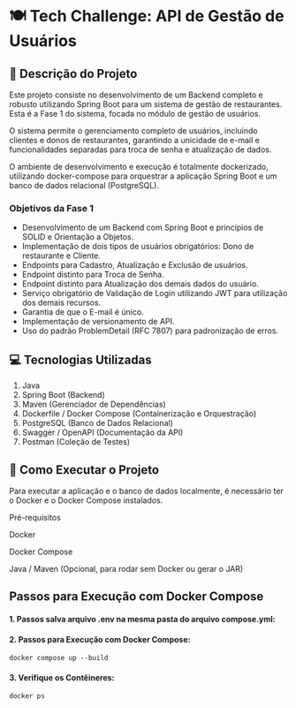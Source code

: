 # 🍽️ Tech Challenge: API de Gestão de Usuários

## 📜 Descrição do Projeto

Este projeto consiste no desenvolvimento de um Backend completo e robusto utilizando Spring Boot para um sistema de gestão de restaurantes. Esta é a Fase 1 do sistema, focada no módulo de gestão de usuários.

O sistema permite o gerenciamento completo de usuários, incluindo clientes e donos de restaurantes, garantindo a unicidade de e-mail e funcionalidades separadas para troca de senha e atualização de dados.

O ambiente de desenvolvimento e execução é totalmente dockerizado, utilizando docker-compose para orquestrar a aplicação Spring Boot e um banco de dados relacional (PostgreSQL).

### Objetivos da Fase 1
<ul>
<li> Desenvolvimento de um Backend com Spring Boot e princípios de SOLID e Orientação a Objetos. </li>

<li> Implementação de dois tipos de usuários obrigatórios: Dono de restaurante e Cliente. </li>

<li> Endpoints para Cadastro, Atualização e Exclusão de usuários. </li>

<li> Endpoint distinto para Troca de Senha. </li>

<li> Endpoint distinto para Atualização dos demais dados do usuário.</li>

<li> Serviço obrigatório de Validação de Login utilizando JWT para utilização dos demais recursos. </li>

<li> Garantia de que o E-mail é único. </li>

<li> Implementação de versionamento de API. </li>

<li> Uso do padrão ProblemDetail (RFC 7807) para padronização de erros. </li>
</ul>

## 💻 Tecnologias Utilizadas

<ol>
<dl>
  
<li> <dt>Java</dt> </li>

<li> <dt>Spring Boot (Backend)</dt> </li>

<li> <dt>Maven (Gerenciador de Dependências)</dt> </li>

<li> <dt>Dockerfile / Docker Compose (Containerização e Orquestração)</dt> </li>

<li> <dt> PostgreSQL (Banco de Dados Relacional)</dt> </li>

<li> <dt>Swagger / OpenAPI (Documentação da API)</dt> </li>

<li> <dt>Postman (Coleção de Testes)</dt> </li>

</dl>
</ol>

## 🚀 Como Executar o Projeto

Para executar a aplicação e o banco de dados localmente, é necessário ter o Docker e o Docker Compose instalados.

Pré-requisitos

Docker

Docker Compose

Java / Maven (Opcional, para rodar sem Docker ou gerar o JAR)

## Passos para Execução com Docker Compose

#### 1. Passos salva arquivo .env na mesma pasta do arquivo compose.yml:  

#### 2. Passos para Execução com Docker Compose:

    docker compose up --build

#### 3. Verifique os Contêineres:

    docker ps
